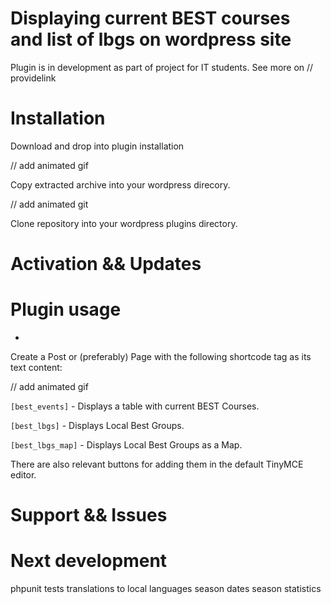 # Displaying current BEST courses and list of lbgs on wordpress site

Plugin is in development as part of project for IT students.
See more on // providelink

# Installation

Download and drop into plugin installation

// add animated gif

Copy extracted archive into your wordpress direcory.

// add animated git

Clone repository into your wordpress plugins directory.  


# Activation && Updates






# Plugin usage
-
Create a Post or (preferably) Page with the following shortcode tag as its text content:

// add animated gif

`[best_events]` - Displays a table with current BEST Courses.

`[best_lbgs]` - Displays Local Best Groups.

`[best_lbgs_map]` - Displays Local Best Groups as a Map.

There are also relevant buttons for adding them in the default TinyMCE editor.



# Support && Issues




# Next development

phpunit tests
translations to local languages
season dates
season statistics
